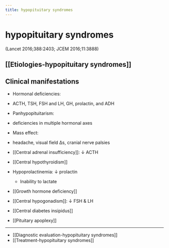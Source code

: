 ```yaml
---
title: hypopituitary syndromes
---
```


# hypopituitary syndromes

(Lancet 2016;388:2403; JCEM 2016;11:3888)

## [[Etiologies-hypopituitary syndromes]]

## Clinical manifestations

- Hormonal deficiencies:
- ACTH, TSH, FSH and LH, GH, prolactin, and ADH
- Panhypopituitarism:
- deficiencies in multiple hormonal axes
- Mass effect:
- headache, visual field Δs, cranial nerve palsies

- [[Central adrenal insufficiency]]: ↓ ACTH
- [[Central hypothyroidism]]
- Hypoprolactinemia: ↓ prolactin
    - Inability to lactate
- [[Growth hormone deficiency]]
- [[Central hypogonadism]]: ↓ FSH & LH
- [[Central diabetes insipidus]]
- [[Pituitary apoplexy]]
 
---

- [[Diagnostic evaluation-hypopituitary syndromes]]
- [[Treatment-hypopituitary syndromes]]
